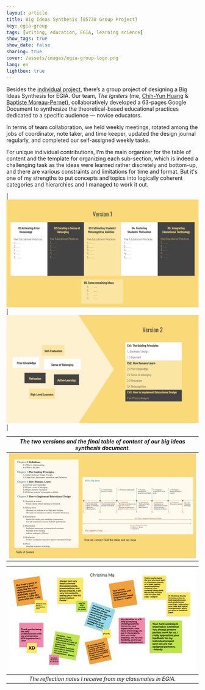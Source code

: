 ```yaml
---
layout: article
title: Big Ideas Synthesis [85738 Group Project]
key: egia-group
tags: [writing, education, EGIA, learning science]
show_tags: true
show_date: false
sharing: true
cover: /assets/images/egia-group-logo.png
lang: en
lightbox: true
---
```


Besides the [individual project], there’s a group project of designing a Big Ideas Synthesis for EGIA. Our team, *The Igniters* (me, [Chih-Yun Huang][leila] & [Baptiste Moreau-Pernet][baptiste]), collaboratively developed a 63-pages Google Document to synthesize the theoretical-based educational practices dedicated to a specific audience — novice educators. 

<!--more-->

In terms of team collaboration, we held weekly meetings, rotated among the jobs of coordinator, note taker, and time keeper, updated the design journal regularly, and completed our self-assigned weekly tasks. 

For unique individual contributions, I’m the main organizer for the table of content and the template for organizing each sub-section, which is indeed a challenging task as the ideas were learned rather discretely and bottom-up, and there are various constraints and limitations for time and format. But it's one of my strengths to put concepts and topics into logically coherent categories and hierarchies and I managed to work it out.


|![](/assets/images/egia-v1.png)|![](/assets/images/egia-v2.png)|

| *The two versions and the final table of content of our big ideas synthesis document.* |
|:--:| 
|![](/assets/images/egia-toc.png)|

|![](/assets/images/egia-thankyou.png)|
|:--:| 
| *The reflection notes I receive from my classmates in EGIA.* |

[individual project]: /en_portfolio/1-egia-individual.html
[baptiste]: https://baptistemp.github.io/
[leila]: https://www.linkedin.com/in/chih-yun-huang/